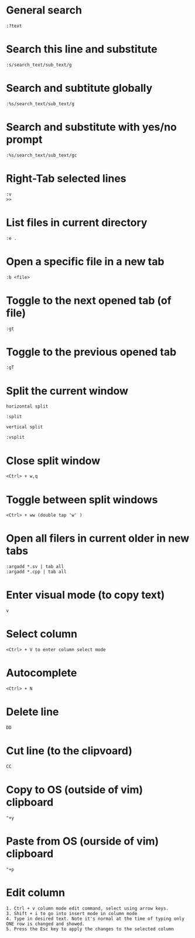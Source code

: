 # General search
	
	:?text

# Search this line and substitute
	
	:s/search_text/sub_text/g

# Search and subtitute globally
	
	:%s/search_text/sub_text/g

# Search and substitute with yes/no prompt
	
	:%s/search_text/sub_text/gc

# Right-Tab selected lines
	
	:v 
	>>

# List files in current directory

	:e .

# Open a specific file in a new tab

	:b <file>

# Toggle to the next opened tab (of file)

	:gt

# Toggle to the previous opened tab

	:gT

# Split the current window

	horizontal split
	
	:split 

	vertical split

	:vsplit

# Close split window

	<Ctrl> + w,q

# Toggle between split windows 

	<Ctrl> + ww (double tap 'w' )
	
# Open all filers in current older in new tabs
	
	:argadd *.sv | tab all
	:argadd *.cpp | tab all

# Enter visual mode (to copy text)
	
	v

# Select column
	
	<Ctrl> + V to enter column select mode

# Autocomplete
	
	<Ctrl> + N 

# Delete line
	
	DD

# Cut line (to the clipvoard)

	CC

# Copy to OS (outside of vim) clipboard

	"+y

# Paste from OS (ourside of vim) clipboard 

	"+p

# Edit column 

    1. Ctrl + v column mode edit command, select using arrow keys.
    3. Shift + i to go into insert mode in column mode
    4. Type in desired text. Note it's normal at the time of typing only ONE row is changed and showed.
    5. Press the Esc key to apply the changes to the selected column

